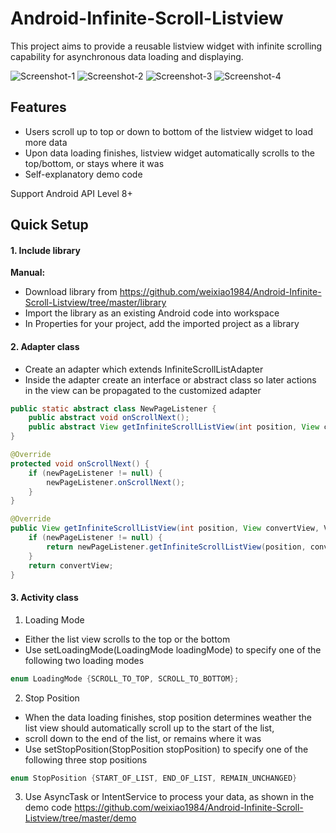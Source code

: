 Android-Infinite-Scroll-Listview
================================

This project aims to provide a reusable listview widget with infinite scrolling capability for asynchronous data loading and displaying.

![Screenshot-1](https://lh6.ggpht.com/JhQPHz3_XehNRV1mrKYffaecLZ58nVYC_uSqOWi8CGvwZrG5tXte5lAQASqlck-2QMc=h400)
![Screenshot-2](https://lh3.ggpht.com/aLD-kad5CFXjc0lMAXVJzVt8HETFXgjjds4v8xwSPnqe6EqK40aqb3K6LVbPpIIWV1Q=h400)
![Screenshot-3](https://lh3.ggpht.com/9MDDStau27lBaJdOzZTf9wukMO9OiH0beoBHEx0ui-b001DCog3SPeD5mpijmT8bRlg=h400)
![Screenshot-4](https://lh6.ggpht.com/-Xvkir_c7G9UE_MclHiIVpgWHlGI0ai1x7T9SuAp48HJftL6KSjC9lhm9A7Vl-uapb0o=h400)

## Features
 * Users scroll up to top or down to bottom of the listview widget to load more data
 * Upon data loading finishes, listview widget automatically scrolls to the top/bottom, or stays where it was
 * Self-explanatory demo code

Support Android API Level 8+

## Quick Setup

#### 1. Include library

**Manual:**
 * Download library from https://github.com/weixiao1984/Android-Infinite-Scroll-Listview/tree/master/library
 * Import the library as an existing Android code into workspace
 * In Properties for your project, add the imported project as a library

#### 2. Adapter class

 * Create an adapter which extends InfiniteScrollListAdapter
 * Inside the adapter create an interface or abstract class so later actions in the view can be propagated to the customized adapter
``` java
public static abstract class NewPageListener {
	public abstract void onScrollNext();
	public abstract View getInfiniteScrollListView(int position, View convertView, ViewGroup parent);
}

@Override
protected void onScrollNext() {
	if (newPageListener != null) {
		newPageListener.onScrollNext();
	}
}

@Override
public View getInfiniteScrollListView(int position, View convertView, ViewGroup parent) {
	if (newPageListener != null) {
		return newPageListener.getInfiniteScrollListView(position, convertView, parent);
	}
	return convertView;
}
```

#### 3. Activity class

1. Loading Mode
* Either the list view scrolls to the top or the bottom
* Use setLoadingMode(LoadingMode loadingMode) to specify one of the following two loading modes
``` java
enum LoadingMode {SCROLL_TO_TOP, SCROLL_TO_BOTTOM};
```

2. Stop Position 
* When the data loading finishes, stop position determines weather the list view should automatically scroll up to the start of the list,
* scroll down to the end of the list, or remains where it was
* Use setStopPosition(StopPosition stopPosition) to specify one of the following three stop positions
``` java
enum StopPosition {START_OF_LIST, END_OF_LIST, REMAIN_UNCHANGED}
```

3. Use AsyncTask or IntentService to process your data, as shown in the demo code https://github.com/weixiao1984/Android-Infinite-Scroll-Listview/tree/master/demo
